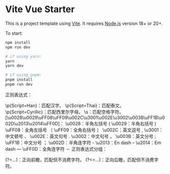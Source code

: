 # Vite Vue Starter

This is a project template using [Vite](https://vitejs.dev/). It requires [Node.js](https://nodejs.org) version 18+ or 20+.

To start:

```sh
npm install
npm run dev

# if using yarn:
yarn
yarn dev

# if using pnpm:
pnpm install
pnpm run dev
```

正则表达式：

\p{Script=Han}：匹配汉字。
\p{Script=Thai}：匹配泰文。
\p{Script=Cyrillic}：匹配西里尔字母。
\s：匹配空格字符。
[\u0028\u0029\uFF08\uFF09\u002C\u3001\u002E\u3002\u003B\uFF1B\u002D\u2013\u2014\uFF0D]：
\u0028：半角左括号 (
\u0029：半角右括号 )
\uFF08：全角左括号 （
\uFF09：全角右括号 ）
\u002C：英文逗号 ,
\u3001：中文顿号 、
\u002E：英文句号 .
\u3002：中文句号 。
\u003B：英文分号 ;
\uFF1B：中文分号 ；
\u002D：半角连字符 -
\u2013：En dash –
\u2014：Em dash —
\uFF0D：全角连字符 －
正则表达式分组：

(?=...)：正向前瞻，匹配但不消费字符。
(?<=...)：正向后瞻，匹配但不消费字符。